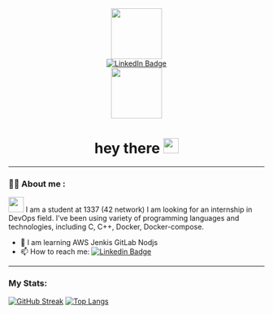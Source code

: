 
<!--
**ELORCHI/ELORCHI** is a ✨ _special_ ✨ repository because its `README.md` (this file) appears on your GitHub profile.

Here are some ideas to get you started:

- 🔭 I’m currently working on ...
- 🌱 I’m currently learning ...
- 👯 I’m looking to collaborate on ...
- 🤔 I’m looking for help with ...
- 💬 Ask me about ...
- 📫 How to reach me: ...
- 😄 Pronouns: ...
- ⚡ Fun fact: ...
-->
<div id="header" align="center">
  <img src="https://media.giphy.com/media/M9gbBd9nbDrOTu1Mqx/giphy.gif" width="100"/>
</div>

<div id="badges" align="center">
  <a href="https://www.linkedin.com/in/elmehdi-elorchi/">
    <img src="https://img.shields.io/badge/LinkedIn-blue?style=for-the-badge&logo=linkedin&logoColor=white" alt="LinkedIn Badge"/>
  </a>
</div>

<div align="center">
  <img src="https://komarev.com/ghpvc/?username=ELORCHI&style=flat-square&color=blue"  width="100" alt=""/>
</div>

<div align="center">
  <h1>
  hey there
    <img src="https://media.giphy.com/media/hvRJCLFzcasrR4ia7z/giphy.gif" height="30px"/>
  </h1>
</div>

---
### :technologist: About me :
<img src="https://media.giphy.com/media/WUlplcMpOCEmTGBtBW/giphy.gif" width="30"> I am a student at 1337 (42 network) I am looking for an internship in DevOps field. I've been using  variety of programming languages and technologies, including C, C++, Docker,  Docker-compose.

- :telescope: I am learning AWS Jenkis GitLab Nodjs
- :mailbox: How to reach me: [![Linkedin Badge](https://img.shields.io/badge/-ELORCHI-blue?style=flat&logo=Linkedin&logoColor=white)](https://www.linkedin.com/in/elmehdi-elorchi/)

---

### My Stats:
[![GitHub Streak](http://github-readme-streak-stats.herokuapp.com?user=ELORCHI&theme=dark&background=000000)](https://git.io/streak-stats)
[![Top Langs](https://github-readme-stats.vercel.app/api/top-langs/?username=ELORCHI&layout=compact&theme=vision-friendly-dark)](https://github.com/anuraghazra/github-readme-stats)

